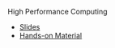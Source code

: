 High Performance Computing

* [Slides](slides.pdf)
* [Hands-on Material](https://hackmd.io/@raphaelmcobe/adv-datatrieste24-hpc)
